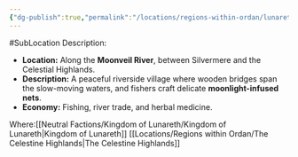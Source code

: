 ```yaml
---
{"dg-publish":true,"permalink":"/locations/regions-within-ordan/lunareth-land/village-of-lunebridge/"}
---
```


#SubLocation
Description:
- **Location:** Along the **Moonveil River**, between Silvermere and the Celestial Highlands.
- **Description:** A peaceful riverside village where wooden bridges span the slow-moving waters, and fishers craft delicate **moonlight-infused nets**.
- **Economy:** Fishing, river trade, and herbal medicine.

Where:[[Neutral Factions/Kingdom of Lunareth/Kingdom of Lunareth\|Kingdom of Lunareth]] [[Locations/Regions within Ordan/The Celestine Highlands\|The Celestine Highlands]]